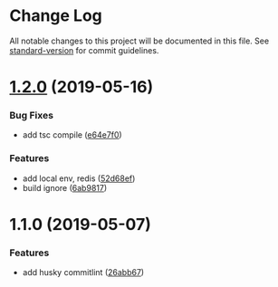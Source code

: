 # Change Log

All notable changes to this project will be documented in this file. See [standard-version](https://github.com/conventional-changelog/standard-version) for commit guidelines.

# [1.2.0](http://192.168.0.204/playgrounds/theworld/compare/v1.1.0...v1.2.0) (2019-05-16)


### Bug Fixes

* add tsc compile ([e64e7f0](http://192.168.0.204/playgrounds/theworld/commits/e64e7f0))


### Features

* add local env, redis ([52d68ef](http://192.168.0.204/playgrounds/theworld/commits/52d68ef))
* build ignore ([6ab9817](http://192.168.0.204/playgrounds/theworld/commits/6ab9817))



# 1.1.0 (2019-05-07)


### Features

* add husky commitlint ([26abb67](http://192.168.0.204/playgrounds/theworld/commits/26abb67))
